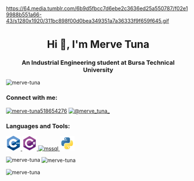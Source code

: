 https://64.media.tumblr.com/6b9d5fbcc7d6ebe2c3636ed25a550787/f02e19988b551a66-43/s1280x1920/311bc898f00d0bea349351a7a36333f9f659f645.gif

<h1 align="center">Hi 👋, I'm Merve Tuna</h1>
<h3 align="center">An Industrial Engineering student at Bursa Technical University</h3>

<p align="left"> <img src="https://komarev.com/ghpvc/?username=merve-tuna&label=Profile%20views&color=0e75b6&style=flat" alt="merve-tuna" /> </p>

<h3 align="left">Connect with me:</h3>
<p align="left">
<a href="https://linkedin.com/in/merve-tuna518654276" target="blank"><img align="center" src="https://raw.githubusercontent.com/rahuldkjain/github-profile-readme-generator/master/src/images/icons/Social/linked-in-alt.svg" alt="merve-tuna518654276" height="30" width="40" /></a>
<a href="https://medium.com/@merve_tuna_" target="blank"><img align="center" src="https://raw.githubusercontent.com/rahuldkjain/github-profile-readme-generator/master/src/images/icons/Social/medium.svg" alt="@merve_tuna_" height="30" width="40" /></a>
</p>

<h3 align="left">Languages and Tools:</h3>
<p align="left"> <a href="https://www.w3schools.com/cpp/" target="_blank" rel="noreferrer"> <img src="https://raw.githubusercontent.com/devicons/devicon/master/icons/cplusplus/cplusplus-original.svg" alt="cplusplus" width="40" height="40"/> </a> <a href="https://www.w3schools.com/cs/" target="_blank" rel="noreferrer"> <img src="https://raw.githubusercontent.com/devicons/devicon/master/icons/csharp/csharp-original.svg" alt="csharp" width="40" height="40"/> </a> <a href="https://www.microsoft.com/en-us/sql-server" target="_blank" rel="noreferrer"> <img src="https://www.svgrepo.com/show/303229/microsoft-sql-server-logo.svg" alt="mssql" width="40" height="40"/> </a> <a href="https://www.python.org" target="_blank" rel="noreferrer"> <img src="https://raw.githubusercontent.com/devicons/devicon/master/icons/python/python-original.svg" alt="python" width="40" height="40"/> </a> </p>

<p><img align="left" src="https://github-readme-stats.vercel.app/api/top-langs?username=merve-tuna&show_icons=true&locale=en&layout=compact" alt="merve-tuna" /></p>

<p>&nbsp;<img align="center" src="https://github-readme-stats.vercel.app/api?username=merve-tuna&show_icons=true&locale=en" alt="merve-tuna" /></p>

<p><img align="center" src="https://github-readme-streak-stats.herokuapp.com/?user=merve-tuna&" alt="merve-tuna" /></p>
